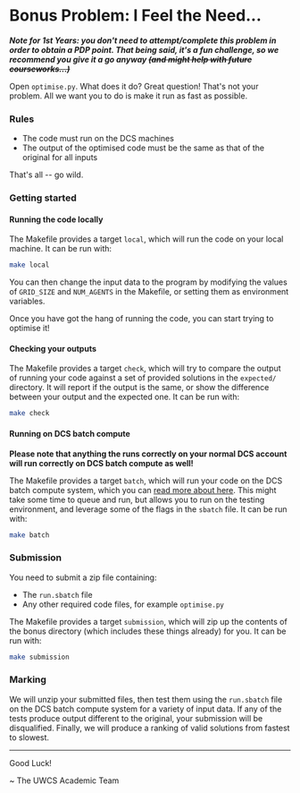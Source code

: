 # Bonus Problem: I Feel the Need...

***Note for 1st Years: you don't need to attempt/complete this problem in order to obtain a PDP point. That being said, it's a fun challenge, so we recommend you give it a go anyway ~~(and might help with future courseworks...)~~***

Open `optimise.py`. What does it do? Great question! That's not your problem.
All we want you to do is make it run as fast as possible.

### Rules

- The code must run on the DCS machines
- The output of the optimised code must be the same as that of the original
  for all inputs

That's all -- go wild.

### Getting started

#### Running the code locally

The Makefile provides a target `local`, which will run the code on your local
machine. It can be run with:

```bash
make local
```

You can then change the input data to the program by modifying the values of
`GRID_SIZE` and `NUM_AGENTS` in the Makefile, or setting them as environment
variables.

Once you have got the hang of running the code, you can start trying to optimise
it!

#### Checking your outputs

The Makefile provides a target `check`, which will try to compare the output of
running your code against a set of provided solutions in the `expected/`
directory. It will report if the output is the same, or show the difference
between your output and the expected one. It can be run with:

```bash
make check
```

#### Running on DCS batch compute

**Please note that anything the runs correctly on your normal DCS account will run correctly on DCS batch compute as well!**

The Makefile provides a target `batch`, which will run your code on the DCS
batch compute system, which you can
[read more about here](https://warwick.ac.uk/fac/sci/dcs/intranet/user_guide/batch_compute/). This might take some time to queue and run, but allows you to run on the testing
environment, and leverage some of the flags in the `sbatch` file. It can be run
with:

```bash
make batch
```

### Submission

You need to submit a zip file containing:

- The `run.sbatch` file
- Any other required code files, for example `optimise.py`

The Makefile provides a target `submission`, which will zip up the contents of
the bonus directory (which includes these things already) for you. It can be run
with:

```bash
make submission
```

### Marking

We will unzip your submitted files, then test them using the `run.sbatch` file
on the DCS batch compute system for a variety of input data. If any of the tests
produce output different to the original, your submission will be disqualified.
Finally, we will produce a ranking of valid solutions from fastest to slowest.

---

Good Luck!

~ The UWCS Academic Team
